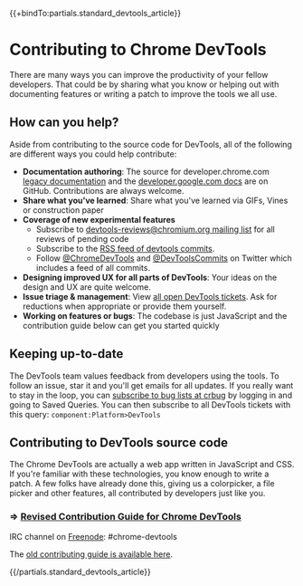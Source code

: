 {{+bindTo:partials.standard_devtools_article}}

# Contributing to Chrome DevTools

There are many ways you can improve the productivity of your fellow developers. That could be by sharing what you know or helping out with documenting features or writing a patch to improve the tools we all use.

## How can you help?

Aside from contributing to the source code for DevTools, all of the following are different ways you could help contribute:

* **Documentation authoring**: The source for developer.chrome.com [legacy documentation](https://github.com/GoogleChrome/devtools-docs) and the [developer.google.com docs](https://github.com/google/WebFundamentals/tree/master/src/content/en/tools/chrome-devtools) are on GitHub. Contributions are always welcome.
* **Share what you've learned**: Share what you've learned via GIFs, Vines or construction paper
* **Coverage of new experimental features**
    * Subscribe to [devtools-reviews@chromium.org mailing list](https://groups.google.com/a/chromium.org/forum/#!forum/devtools-reviews)
      for all reviews of pending code
    * Subscribe to the [RSS feed of devtools commits](https://feeds.peter.sh/chrome-devtools/).
    * Follow [@ChromeDevTools](http://twitter.com/ChromeDevTools) and [@DevToolsCommits](http://twitter.com/DevToolsCommits) on Twitter which includes a feed of all commits.
* **Designing improved UX for all parts of DevTools**: Your ideas on the design and UX are quite welcome.
* **Issue triage & management**:  View [all open DevTools tickets](https://goo.gl/UT9OeO). Ask for reductions
      when appropriate or provide them yourself.
* **Working on features or bugs**:  The codebase is just JavaScript and the contribution guide below can get
      you started quickly


## Keeping up-to-date

The DevTools team values feedback from developers using the tools. To follow an issue, star it and you'll get emails for all updates. If you really want to stay in the loop, you can [subscribe to bug lists at crbug](https://bugs.chromium.org/hosting/settings) by logging in and going to Saved Queries. You can then subscribe to all DevTools tickets with this query: `component:Platform>DevTools`

## Contributing to DevTools source code

The Chrome DevTools are actually a web app written in JavaScript and CSS. If you're familiar with these technologies, you know enough to write a patch. A few folks have already done this, giving us a colorpicker, a file picker and other features, all contributed by developers just like you.

### ⇒ [Revised Contribution Guide for Chrome DevTools](https://docs.google.com/document/d/1WNF-KqRSzPLUUfZqQG5AFeU_Ll8TfWYcJasa_XGf7ro/edit#)

IRC channel on [Freenode](http://webchat.freenode.net/?channels=chrome-devtools): #chrome-devtools

The [old contributing guide is available here](contributing-legacy).

{{/partials.standard_devtools_article}}
